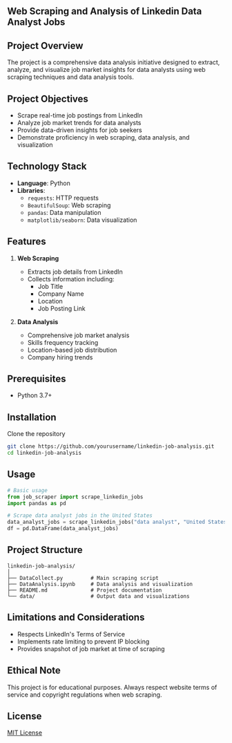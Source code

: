 ## Web Scraping and Analysis of Linkedin Data Analyst Jobs

## Project Overview

The project is a comprehensive data analysis initiative designed to extract, analyze, and visualize job market insights for data analysts using web scraping techniques and data analysis tools.

## Project Objectives

- Scrape real-time job postings from LinkedIn
- Analyze job market trends for data analysts
- Provide data-driven insights for job seekers
- Demonstrate proficiency in web scraping, data analysis, and visualization

## Technology Stack

- **Language**: Python
- **Libraries**:
  - `requests`: HTTP requests
  - `BeautifulSoup`: Web scraping
  - `pandas`: Data manipulation
  - `matplotlib/seaborn`: Data visualization

## Features

1. **Web Scraping**
   - Extracts job details from LinkedIn
   - Collects information including:
     - Job Title
     - Company Name
     - Location
     - Job Posting Link

2. **Data Analysis**
   - Comprehensive job market analysis
   - Skills frequency tracking
   - Location-based job distribution
   - Company hiring trends

## Prerequisites

- Python 3.7+

## Installation

Clone the repository
```bash
git clone https://github.com/yourusername/linkedin-job-analysis.git
cd linkedin-job-analysis
```

## Usage

```python
# Basic usage
from job_scraper import scrape_linkedin_jobs
import pandas as pd

# Scrape data analyst jobs in the United States
data_analyst_jobs = scrape_linkedin_jobs("data analyst", "United States")
df = pd.DataFrame(data_analyst_jobs)
```

## Project Structure

```
linkedin-job-analysis/
│
├── DataCollect.py         # Main scraping script
├── DataAnalysis.ipynb     # Data analysis and visualization
├── README.md              # Project documentation
└── data/                  # Output data and visualizations
```

## Limitations and Considerations

- Respects LinkedIn's Terms of Service
- Implements rate limiting to prevent IP blocking
- Provides snapshot of job market at time of scraping

## Ethical Note

This project is for educational purposes. Always respect website terms of service and copyright regulations when web scraping.

## License

[MIT License](LICENSE)
